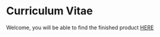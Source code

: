 # Curriculum Vitae

Welcome, you will be able to find the finished product [HERE](https://jeanchristophem.github.io/My-CV/)